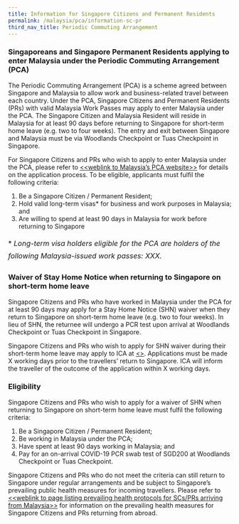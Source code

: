 ```yaml
---
title: Information for Singapore Citizens and Permanent Residents
permalink: /malaysia/pca/information-sc-pr
third_nav_title: Periodic Commuting Arrangement
---
```


### **Singaporeans and Singapore Permanent Residents applying to enter Malaysia under the Periodic Commuting Arrangement (PCA)**

The Periodic Commuting Arrangement (PCA) is a scheme agreed between Singapore and Malaysia to allow work and business-related travel between each country. Under the PCA, Singapore Citizens and Permanent Residents (PRs) with valid Malaysia Work Passes may apply to enter Malaysia under the PCA. The Singapore Citizen and Malaysia Resident will reside in Malaysia for at least 90 days before returning to Singapore for short-term home leave (e.g. two to four weeks). The entry and exit between Singapore and Malaysia must be via Woodlands Checkpoint or Tuas Checkpoint in Singapore.

For Singapore Citizens and PRs who wish to apply to enter Malaysia under the PCA, please refer to [<<weblink to Malaysia’s PCA website>>](https://www.google.com) for details on the application process. To be eligible, applicants must fulfil the following criteria:

1. Be a Singapore Citizen / Permanent Resident;
2. Hold valid long-term visas* for business and work purposes in Malaysia; and
3. Are willing to spend at least 90 days in Malaysia for work before returning to Singapore

<p style="font-size: 1.0rem; line-height: 1.8rem;">* <em>Long-term visa holders eligible for the PCA are holders of the following Malaysia-issued work passes: XXX.</em></p>

### **Waiver of Stay Home Notice when returning to Singapore on short-term home leave**

Singapore Citizens and PRs who have worked in Malaysia under the PCA for at least 90 days may apply for a Stay Home Notice (SHN) waiver when they return to Singapore on short-term home leave (e.g. two to four weeks). In lieu of SHN, the returnee will undergo a PCR test upon arrival at Woodlands Checkpoint or Tuas Checkpoint in Singapore.

Singapore Citizens and PRs who wish to apply for SHN waiver during their short-term home leave may apply to ICA at [<<weblink to application form>>](https://www.google.com). Applications must be made X working days prior to the travellers’ return to Singapore. ICA will inform the traveller of the outcome of the application within X working days.

### **Eligibility**

Singapore Citizens and PRs who wish to apply for a waiver of SHN when returning to Singapore on short-term home leave must fulfil the following criteria:

1. Be a Singapore Citizen / Permanent Resident;
2. Be working in Malaysia under the PCA;
3. Have spent at least 90 days working in Malaysia; and
4. Pay for an on-arrival COVID-19 PCR swab test of SGD200 at Woodlands Checkpoint or Tuas Checkpoint.

Singapore Citizens and PRs who do not meet the criteria can still return to Singapore under regular arrangements and be subject to Singapore’s prevailing public health measures for incoming travellers. Please refer to [<<weblink to page listing prevailing health protocols for SCs/PRs arriving from Malaysia>>](https://www.google.com) for information on the prevailing health measures for Singapore Citizens and PRs returning from abroad.


